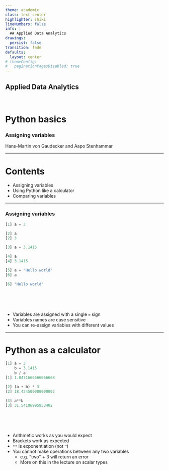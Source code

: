 ```yaml
---
theme: academic
class: text-center
highlighter: shiki
lineNumbers: false
info: |
  ## Applied Data Analytics
drawings:
  persist: false
transition: fade
defaults:
  layout: center
# themeConfig:
#   paginationPagesDisabled: true
---
```


## Applied Data Analytics

<br>

# Python basics

### Assigning variables

Hans-Martin von Gaudecker and Aapo Stenhammar

---

# Contents

- Assigning variables
- Using Python like a calculator
- Comparing variables

---

### Assigning variables

<div class="flex gap-12">
<div>

```python
[1] a = 3

[2] a
[2] 3

[3] a = 3.1415

[4] a
[4] 3.1415

[5] a = "Hello world"
[6] a

[6] "Hello world"

```


</div>
<div>

<br>
<br>
<br>

- Variables are assigned with a single `=` sign
- Variables names are case sensitive
- You can re-assign variables with different values

</div>
</div>


---

# Python as a calculator

<div class="flex gap-8">
<div>

```python
[1] a = 3
    b = 3.1415
    b / a
[1] 1.0471666666666668

[2] (a + b) * 3
[2] 18.424500000000002

[3] a**b
[3] 31.54106995953402

```

</div>
<div>

<br>
<br>
<br>

- Arithmetic works as you would expect
- Brackets work as expected
- `**` is exponentiation (not `^`)
- You cannot make operations between any two variables
  - e.g. "two" + 3 will return an error
  - More on this in the lecture on scalar types

</div>
</div>
